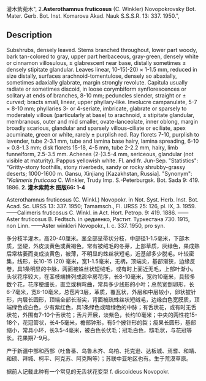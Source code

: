 灌木紫菀木",
2.**Asterothamnus fruticosus** (C. Winkler) Novopokrovsky Bot. Mater. Gerb. Bot. Inst. Komarova Akad. Nauk S.S.S.R. 13: 337. 1950.",

## Description
Subshrubs, densely leaved. Stems branched throughout, lower part woody, bark tan-colored to gray, upper part herbaceous, gray-green, densely white or cinnamon villosulous, ± glabrescent near base, distally sometimes ± densely stipitate glandular. Leaves linear, 10-15(-20) × 1-1.5 mm, reduced in size distally, surfaces arachnoid-tomentulose, densely so abaxially, sometimes adaxially glabrate, margin strongly revolute. Capitula usually radiate or sometimes discoid, in loose corymbiform synflorescences or solitary at ends of branches, 8-10 mm; peduncles slender, straight or ± curved; bracts small, linear, upper phyllary-like. Involucre campanulate, 5-7 × 8-10 mm; phyllaries 3- or 4-seriate, imbricate, glabrate or sparsely to moderately villous (particularly at base) to arachnoid, ± stipitate glandular, membranous, outer and mid smaller, ovate-lanceolate, inner oblong, margin broadly scarious, glandular and sparsely villous-ciliate or eciliate, apex acuminate, green or white, rarely ± purplish red. Ray florets 7-10, purplish to lavender, tube 2-3.1 mm, tube and lamina base hairy, lamina spreading, 6-10 × 0.8-1.3 mm; disk florets 15-18, 4-5 mm, tube 2-2.2 mm, hairy, limb funnelform, 2.5-3.5 mm. Achenes (2-)3.5-4 mm, sericeous, glandular (not visible at maturity). Pappus yellowish white. Fl. and fr. Jun-Sep.
  "Statistics": "Gritty-stony foothills, stony riverbeds, sandy or rocky shrubby-grassy deserts; 1000-1600 m. Gansu, Xinjiang [Kazakhstan, Russia].
  "Synonym": "*Kalimeris fruticosa* C. Winkler, Trudy Imp. S.-Peterburgsk. Bot. Sada 9: 419. 1886.
**2. 灌木紫菀木 图版66: 1-4**

Asterothamnus fruticosus (C. Winkl.) Novopokr. in Not. Syst. Herb. Inst. Bot. Acad. Sc. URSS 13: 337. 1950; Tamamsch., Fl. URSS 25: 126, pl. IX, 3. 1959. ——Calimeris fruticosus C. Winkl. in Act. Hort. Petrop. 9: 419. 1886. ——Aster fruticosus B. Fedtsch. in φедиенко, Растит. Туркестана 730. 1915, non Linn. ——Aster winkleri Novopokr., l. c. 337. 1950, pro syn.

多分枝半灌木，高20-40厘米。茎全部呈帚状分枝，中部径1-1.5毫米，下部木质，坚硬，外皮淡黄色或黄褐色，常有被绒毛的冬芽，上部草质，灰绿色，果成熟后常枯萎而变成淡黄色，被薄，不明显的蛛丝状短毛，近基部多少脱毛。叶较密集，线形，长10-15 (20) 毫米，宽1-1.5毫米，无柄，顶端尖，基部渐狭，边缘反卷，具1条明显的中脉，两面被蛛丝状短绒毛，或有时上面近无毛，上部叶渐小。头状花序较大，在茎枝端排列成疏伞房花序，长8-10毫米，宽约10毫米，具较多数个花，花序梗细长，直立或稍弯曲，常具多少线形的小叶；总苞宽倒卵形，长6-7毫米，宽8-10毫米，总苞片3层，革质，覆瓦状，外层和中层较小，卵状披针形，内层长圆形，顶端全部长渐尖，背面被疏蛛丝状短绒毛，边缘白色宽膜质，顶端绿色或白色，少有紫红色，具1条绿色或暗绿色的中脉；有舌状花，或有时无舌状花，外围有7-10个舌状花；舌片开展，淡紫色，长约10毫米；中央的两性花15-18个，花冠管状，长4-5毫米，檐部钟形，有5个披针形的裂；瘦果长圆形，基部缩小，常具小环，长3.5-4毫米，被白色长伏毛；冠毛白色，糙毛状，与花冠等长。花果期7-9月。

产于新疆中部和西部（吐鲁番、乌鲁木齐、乌柏、托克逊、达板城、焉耆、和靖、和硕、拜城、柯平、阿克苏、阿克陶等）；苏联中亚地区也有。生于荒漠草原。

据前人记载此种有一个常见的无舌状花变型 f. discoideus Novopokr.

